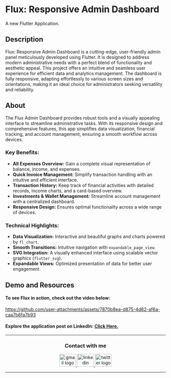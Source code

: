 # Flux: Responsive Admin Dashboard
A new Flutter Application.


## Description
Flux: Responsive Admin Dashboard is a cutting-edge, user-friendly admin panel meticulously developed using Flutter. It is designed to address modern administrative needs with a perfect blend of functionality and aesthetic appeal. This project offers an intuitive and seamless user experience for efficient data and analytics management. The dashboard is fully responsive, adapting effortlessly to various screen sizes and orientations, making it an ideal choice for administrators seeking versatility and reliability.


## About
The Flux Admin Dashboard provides robust tools and a visually appealing interface to streamline administrative tasks. With its responsive design and comprehensive features, this app simplifies data visualization, financial tracking, and account management, ensuring a smooth workflow across devices.


### Key Benefits:
- **All Expenses Overview:** Gain a complete visual representation of balance, income, and expenses.
- **Quick Invoice Management:** Simplify transaction handling with an intuitive and efficient interface.
- **Transaction History:** Keep track of financial activities with detailed records, income charts, and a card-based overview.
- **Investments & Wallet Management:** Streamline account management with a centralized dashboard.
- **Responsive Design:** Ensures optimal functionality across a wide range of devices.


### Technical Highlights:
- **Data Visualization:** Interactive and beautiful graphs and charts powered by `fl_chart`.
- **Smooth Transitions:** Intuitive navigation with `expandable_page_view`.
- **SVG Integration:** A visually enhanced interface using scalable vector graphics (`flutter_svg`).
- **Expandable Views:** Optimized presentation of data for better user engagement.


## Demo and Resources
#### To see **Flux** in action, check out the video below:
https://github.com/user-attachments/assets/7870b8ea-d875-4d82-af6a-caa7b6fa7b93


#### Explore the application post on LinkedIn: <a target="_blank" href="https://www.linkedin.com/posts/theahmedhany_dart-mobileappdevelopment-flutterdevelopers-activity-7269640040668954625-pJrT?utm_source=share&utm_medium=member_desktop"> Click Here. </a>

-----

<h3 align="center">
    Contact with me
</h3>

<div align="center">
  <a href="mailto:a7medhanyshokry@gmail.com" target="_blank">
    <img src="https://skillicons.dev/icons?i=gmail&theme=light" width="52" height="40" alt="gmail logo"/> 
  </a>
  <a href="https://www.linkedin.com/in/theahmedhany/" target="_blank">
    <img src="https://skillicons.dev/icons?i=linkedin&theme=dark" width="52" height="40" alt="linkedin logo"/>
  </a>
  <a href="https://x.com/theahmedhany" target="_blank">
    <img src="https://skillicons.dev/icons?i=twitter&theme=dark" width="52" height="40" alt="twitter logo"/>
  </a>
</div>

-----
